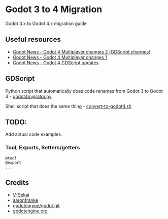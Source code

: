 # Godot 3 to 4 Migration
Godot 3.x to Godot 4.x migration guide

## Useful resources

* [Godot News - Godot 4 Multiplayer changes 2 (GDScript changes)](https://godotengine.org/article/multiplayer-changes-godot-4-0-report-2)
* [Godot News - Godot 4 Multiplayer changes 1](https://godotengine.org/article/multiplayer-changes-godot-4-0-report-1)
* [Godot News - Godot 4 GDScript updates](https://godotengine.org/article/gdscript-progress-report-feature-complete-40)

## GDScript

Python script that automatically does code renames from Godot 3 to Godot 4 - [godot4migrator.py](https://github.com/V-Sekai/gd3to4/blob/main/godot4migrator.py)

Shell script that does the same thing - [convert-to-godot4.sh](https://gist.github.com/aaronfranke/79b424226475d277d0035b7835b09c5f)

## TODO:

Add actual code examples.

### Tool, Exports, Setters/getters

```
@tool
@export
...
```


## Credits

* [V-Sekai](https://github.com/V-Sekai)
* [aaronfranke](https://gist.github.com/aaronfranke)
* [godotengine/godot.git](https://github.com/godotengine/godot)
* [godotengine.org](https://godotengine.org)
